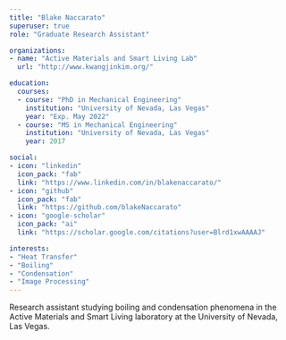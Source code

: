 ```yaml
---
title: "Blake Naccarato"
superuser: true
role: "Graduate Research Assistant"

organizations:
- name: "Active Materials and Smart Living Lab"
  url: "http://www.kwangjinkim.org/"

education:
  courses:
  - course: "PhD in Mechanical Engineering"
    institution: "University of Nevada, Las Vegas"
    year: "Exp. May 2022"
  - course: "MS in Mechanical Engineering"
    institution: "University of Nevada, Las Vegas"
    year: 2017

social:
- icon: "linkedin"
  icon_pack: "fab"
  link: "https://www.linkedin.com/in/blakenaccarato/"
- icon: "github"
  icon_pack: "fab"
  link: "https://github.com/blakeNaccarato"
- icon: "google-scholar"
  icon_pack: "ai"
  link: "https://scholar.google.com/citations?user=Blrd1xwAAAAJ"

interests:
- "Heat Transfer"
- "Boiling"
- "Condensation"
- "Image Processing"
---
```


Research assistant studying boiling and condensation phenomena in the Active Materials and Smart Living laboratory at the University of Nevada, Las Vegas.
